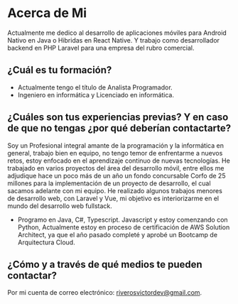 # Acerca de Mi
Actualmente me dedico al desarrollo de aplicaciones móviles para Android Nativo en Java o Hibridas en React Native. Y trabajo como desarrollador backend en PHP Laravel para una empresa del rubro comercial.
## ¿Cuál es tu formación?
- Actualmente tengo el título de Analista Programador. 
- Ingeniero en informática y Licenciado en informática.
## ¿Cuáles son tus experiencias previas? Y en caso de que no tengas ¿por qué deberían contactarte?
Soy un Profesional integral amante de la programación y la informática en general, trabajo bien en equipo, no tengo temor de enfrentarme a nuevos retos, estoy enfocado en el aprendizaje continuo de nuevas tecnologías.
He trabajado en varios proyectos del área del desarrollo móvil, entre ellos me adjudique hace un poco más de un año un fondo concursable Corfo de 25 millones para la implementación de un proyecto de desarrollo, el cual sacamos adelante con mi equipo. He realizado algunos trabajos menores de desarrollo web, con Laravel y Vue, mi objetivo es interiorizarme en el mundo del desarrollo web fullstack.
- Programo en Java, C#, Typescript. Javascript y estoy comenzando con Python, Actualmente estoy en proceso de certificación de AWS Solution Architect, ya que el año pasado completé y aprobé un Bootcamp de Arquitectura Cloud.
## ¿Cómo y a través de qué medios te pueden contactar?
Por mi cuenta de correo electrónico: riverosvictordev@gmail.com.
